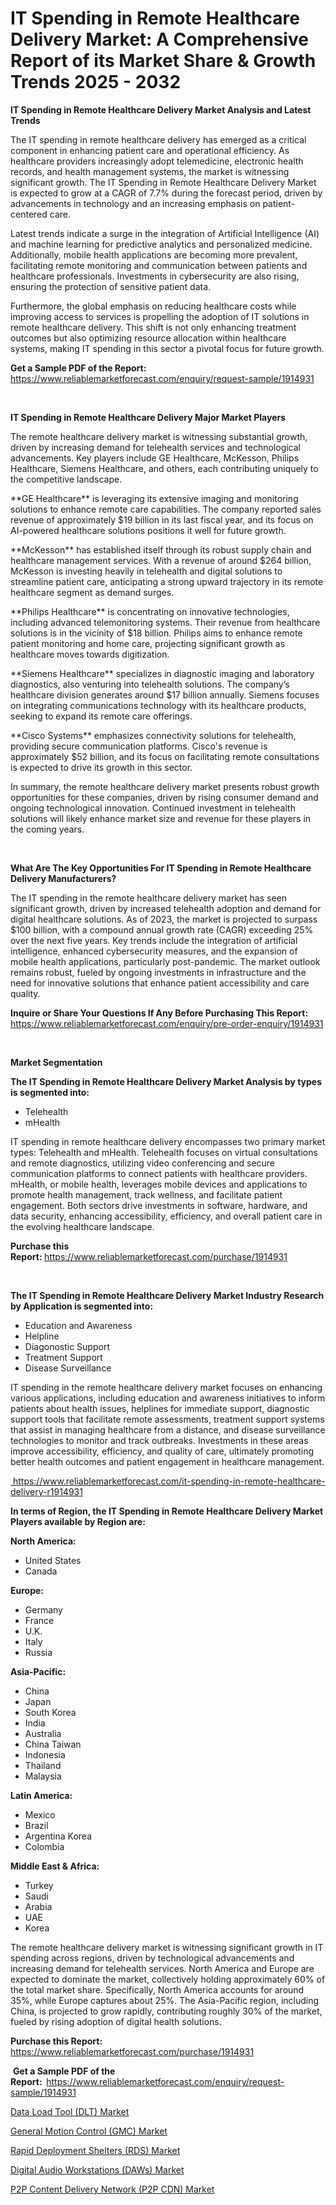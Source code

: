 <p><h1>IT Spending in Remote Healthcare Delivery Market: A Comprehensive Report of its Market Share & Growth Trends 2025 - 2032</h1></p><p><strong>IT Spending in Remote Healthcare Delivery Market Analysis and Latest Trends</strong></p>
<p><p>The IT spending in remote healthcare delivery has emerged as a critical component in enhancing patient care and operational efficiency. As healthcare providers increasingly adopt telemedicine, electronic health records, and health management systems, the market is witnessing significant growth. The IT Spending in Remote Healthcare Delivery Market is expected to grow at a CAGR of 7.7% during the forecast period, driven by advancements in technology and an increasing emphasis on patient-centered care.</p><p>Latest trends indicate a surge in the integration of Artificial Intelligence (AI) and machine learning for predictive analytics and personalized medicine. Additionally, mobile health applications are becoming more prevalent, facilitating remote monitoring and communication between patients and healthcare professionals. Investments in cybersecurity are also rising, ensuring the protection of sensitive patient data. </p><p>Furthermore, the global emphasis on reducing healthcare costs while improving access to services is propelling the adoption of IT solutions in remote healthcare delivery. This shift is not only enhancing treatment outcomes but also optimizing resource allocation within healthcare systems, making IT spending in this sector a pivotal focus for future growth.</p></p>
<p><strong>Get a Sample PDF of the Report:&nbsp;</strong> <a href="https://www.reliablemarketforecast.com/enquiry/request-sample/1914931?utm_campaign=3049&utm_medium=2&utm_source=Github&utm_content=ia&utm_term=11032025&utm_id=it-spending-in-remote-healthcare-delivery">https://www.reliablemarketforecast.com/enquiry/request-sample/1914931</a></p>
<p>&nbsp;</p>
<p><strong>IT Spending in Remote Healthcare Delivery Major Market Players</strong></p>
<p><p>The remote healthcare delivery market is witnessing substantial growth, driven by increasing demand for telehealth services and technological advancements. Key players include GE Healthcare, McKesson, Philips Healthcare, Siemens Healthcare, and others, each contributing uniquely to the competitive landscape.</p><p>**GE Healthcare** is leveraging its extensive imaging and monitoring solutions to enhance remote care capabilities. The company reported sales revenue of approximately $19 billion in its last fiscal year, and its focus on AI-powered healthcare solutions positions it well for future growth.</p><p>**McKesson** has established itself through its robust supply chain and healthcare management services. With a revenue of around $264 billion, McKesson is investing heavily in telehealth and digital solutions to streamline patient care, anticipating a strong upward trajectory in its remote healthcare segment as demand surges.</p><p>**Philips Healthcare** is concentrating on innovative technologies, including advanced telemonitoring systems. Their revenue from healthcare solutions is in the vicinity of $18 billion. Philips aims to enhance remote patient monitoring and home care, projecting significant growth as healthcare moves towards digitization.</p><p>**Siemens Healthcare** specializes in diagnostic imaging and laboratory diagnostics, also venturing into telehealth solutions. The company’s healthcare division generates around $17 billion annually. Siemens focuses on integrating communications technology with its healthcare products, seeking to expand its remote care offerings.</p><p>**Cisco Systems** emphasizes connectivity solutions for telehealth, providing secure communication platforms. Cisco's revenue is approximately $52 billion, and its focus on facilitating remote consultations is expected to drive its growth in this sector.</p><p>In summary, the remote healthcare delivery market presents robust growth opportunities for these companies, driven by rising consumer demand and ongoing technological innovation. Continued investment in telehealth solutions will likely enhance market size and revenue for these players in the coming years.</p></p>
<p>&nbsp;</p>
<p><strong>What Are The Key Opportunities For IT Spending in Remote Healthcare Delivery Manufacturers?</strong></p>
<p><p>The IT spending in the remote healthcare delivery market has seen significant growth, driven by increased telehealth adoption and demand for digital healthcare solutions. As of 2023, the market is projected to surpass $100 billion, with a compound annual growth rate (CAGR) exceeding 25% over the next five years. Key trends include the integration of artificial intelligence, enhanced cybersecurity measures, and the expansion of mobile health applications, particularly post-pandemic. The market outlook remains robust, fueled by ongoing investments in infrastructure and the need for innovative solutions that enhance patient accessibility and care quality.</p></p>
<p><strong>Inquire or Share Your Questions If Any Before Purchasing This Report:</strong> <a href="https://www.reliablemarketforecast.com/enquiry/pre-order-enquiry/1914931?utm_campaign=3049&utm_medium=2&utm_source=Github&utm_content=ia&utm_term=11032025&utm_id=it-spending-in-remote-healthcare-delivery">https://www.reliablemarketforecast.com/enquiry/pre-order-enquiry/1914931</a></p>
<p>&nbsp;</p>
<p><strong>Market Segmentation</strong></p>
<p><strong>The IT Spending in Remote Healthcare Delivery Market Analysis by types is segmented into:</strong></p>
<p><ul><li>Telehealth</li><li>mHealth</li></ul></p>
<p><p>IT spending in remote healthcare delivery encompasses two primary market types: Telehealth and mHealth. Telehealth focuses on virtual consultations and remote diagnostics, utilizing video conferencing and secure communication platforms to connect patients with healthcare providers. mHealth, or mobile health, leverages mobile devices and applications to promote health management, track wellness, and facilitate patient engagement. Both sectors drive investments in software, hardware, and data security, enhancing accessibility, efficiency, and overall patient care in the evolving healthcare landscape.</p></p>
<p><strong>Purchase this Report:&nbsp;</strong><a href="https://www.reliablemarketforecast.com/purchase/1914931?utm_campaign=3049&utm_medium=2&utm_source=Github&utm_content=ia&utm_term=11032025&utm_id=it-spending-in-remote-healthcare-delivery">https://www.reliablemarketforecast.com/purchase/1914931</a></p>
<p>&nbsp;</p>
<p><strong>The IT Spending in Remote Healthcare Delivery Market Industry Research by Application is segmented into:</strong></p>
<p><ul><li>Education and Awareness</li><li>Helpline</li><li>Diagonostic Support</li><li>Treatment Support</li><li>Disease Surveillance</li></ul></p>
<p><p>IT spending in the remote healthcare delivery market focuses on enhancing various applications, including education and awareness initiatives to inform patients about health issues, helplines for immediate support, diagnostic support tools that facilitate remote assessments, treatment support systems that assist in managing healthcare from a distance, and disease surveillance technologies to monitor and track outbreaks. Investments in these areas improve accessibility, efficiency, and quality of care, ultimately promoting better health outcomes and patient engagement in healthcare management.</p></p>
<p><a href="https://www.reliablemarketforecast.com/it-spending-in-remote-healthcare-delivery-r1914931?utm_campaign=3049&utm_medium=2&utm_source=Github&utm_content=ia&utm_term=11032025&utm_id=it-spending-in-remote-healthcare-delivery">&nbsp;https://www.reliablemarketforecast.com/it-spending-in-remote-healthcare-delivery-r1914931</a></p>
<p><strong>In terms of Region, the IT Spending in Remote Healthcare Delivery Market Players available by Region are:</strong></p>
<p>
    <p> <strong> North America: </strong>
        <ul>
            <li>United States</li>
            <li>Canada</li>
        </ul>
        </p> 
    <p> <strong> Europe: </strong>
        <ul>
            <li>Germany</li>
            <li>France</li>
            <li>U.K.</li>
            <li>Italy</li>
            <li>Russia</li>
        </ul>
        </p> 
    <p> <strong> Asia-Pacific: </strong>
        <ul>
            <li>China</li>
            <li>Japan</li>
            <li>South Korea</li>
            <li>India</li>
            <li>Australia</li>
            <li>China Taiwan</li>
            <li>Indonesia</li>
            <li>Thailand</li>
            <li>Malaysia</li>
        </ul>
        </p> 
    <p> <strong> Latin America: </strong>
        <ul>
            <li>Mexico</li>
            <li>Brazil</li>
            <li>Argentina Korea</li>
            <li>Colombia</li>
        </ul>
        </p> 
    <p> <strong> Middle East & Africa: </strong>
        <ul>
            <li>Turkey</li>
            <li>Saudi</li>
            <li>Arabia</li>
            <li>UAE</li>
            <li>Korea</li>
        </ul>
    </p>
    </p>
<p><p>The remote healthcare delivery market is witnessing significant growth in IT spending across regions, driven by technological advancements and increasing demand for telehealth services. North America and Europe are expected to dominate the market, collectively holding approximately 60% of the total market share. Specifically, North America accounts for around 35%, while Europe captures about 25%. The Asia-Pacific region, including China, is projected to grow rapidly, contributing roughly 30% of the market, fueled by rising adoption of digital health solutions.</p></p>
<p><strong>Purchase this Report: </strong><a href="https://www.reliablemarketforecast.com/purchase/1914931?utm_campaign=3049&utm_medium=2&utm_source=Github&utm_content=ia&utm_term=11032025&utm_id=it-spending-in-remote-healthcare-delivery">https://www.reliablemarketforecast.com/purchase/1914931</a></p>
<p>&nbsp;<strong>Get a Sample PDF of the Report:&nbsp;&nbsp;</strong><a href="https://www.reliablemarketforecast.com/enquiry/request-sample/1914931?utm_campaign=3049&utm_medium=2&utm_source=Github&utm_content=ia&utm_term=11032025&utm_id=it-spending-in-remote-healthcare-delivery">https://www.reliablemarketforecast.com/enquiry/request-sample/1914931</a></p>
<p><strong></strong></p>
<p><p><a href="https://github.com/iperitvik8/Market-Research-Report-List-1/blob/main/data-load-tool-dlt-market.md?utm_campaign=3049&utm_medium=2&utm_source=Github&utm_content=ia&utm_term=11032025&utm_id=it-spending-in-remote-healthcare-delivery">Data Load Tool (DLT) Market</a></p><p><a href="https://github.com/tabormahay2f/Market-Research-Report-List-1/blob/main/general-motion-control-gmc-market.md?utm_campaign=3049&utm_medium=2&utm_source=Github&utm_content=ia&utm_term=11032025&utm_id=it-spending-in-remote-healthcare-delivery">General Motion Control (GMC) Market</a></p><p><a href="https://github.com/ilanarohalgh/Market-Research-Report-List-1/blob/main/rapid-deployment-shelters-rds-market.md?utm_campaign=3049&utm_medium=2&utm_source=Github&utm_content=ia&utm_term=11032025&utm_id=it-spending-in-remote-healthcare-delivery">Rapid Deployment Shelters (RDS) Market</a></p><p><a href="https://github.com/frodanlert/Market-Research-Report-List-1/blob/main/digital-audio-workstations-daws-market.md?utm_campaign=3049&utm_medium=2&utm_source=Github&utm_content=ia&utm_term=11032025&utm_id=it-spending-in-remote-healthcare-delivery">Digital Audio Workstations (DAWs) Market</a></p><p><a href="https://github.com/zdybelzinn/Market-Research-Report-List-1/blob/main/p2p-content-delivery-network-p2p-cdn-market.md?utm_campaign=3049&utm_medium=2&utm_source=Github&utm_content=ia&utm_term=11032025&utm_id=it-spending-in-remote-healthcare-delivery">P2P Content Delivery Network (P2P CDN) Market</a></p></p>